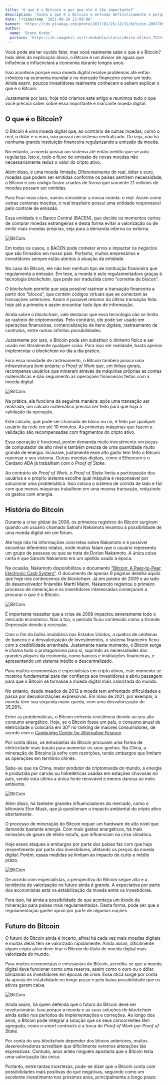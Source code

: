 ```yaml
---
title: 'O que é o Bitcoin e por que ele é tão importante?'
description: 'Saiba o que é o Bitcoin e entenda definitivamente o porquê esse cripto ativo ser um divisor de águas no mercado financeiro.'
date: !!timestamp '2021-09-28 12:00:00'
banner: 'https://cdn.pixabay.com/photo/2017/01/25/12/31/bitcoin-2007769_960_720.jpg'
author:
  name: 'Bruno Krebs'
  picture: 'https://ik.imagekit.io/fridakahlo/static/deise-dilkin_7V2JsjZhA.jpg'
---
```


Você pode até ter ouvido falar, mas você realmente sabe o que é o Bitcoin? Indo além da explicação óbvia, o Bitcoin é um divisor de águas que influência e influenciará a economia durante longos anos.

Isso acontece porque essa moeda digital resolve problemas até então crônicos na economia mundial e no mercado financeiro como um todo. Ainda assim, poucos
investidores realmente conhecem e sabem explicar o que é o Bitcoin.

Justamente por isso, hoje nós criamos este artigo e reunimos tudo o que você precisa saber sobre essa importante e marcante moeda digital.

## O que é o Bitcoin?

O Bitcoin é uma moeda digital que, ao contrário de outras moedas, como o real, o dólar e o euro, não possui um sistema centralizado. Ou seja, não há nenhuma grande instituição financeira regularizando a emissão da moeda.

No entanto, a moeda possui um sistema até então inédito que se auto regulariza. Isto é, todo o fluxo de emissão de novas moedas não necessariamente reduz o valor do cripto ativo.

Além disso, é uma moeda limitada. Diferentemente do real, dólar e euro, moedas que podem ser emitidas conforme os países sentirem necessidade, o Bitcoin e seu código foram criados de forma que somente 21 milhões de moedas possam ser emitidas.

Para ficar mais claro, vamos considerar a nossa moeda: o real. Assim como outras centenas moedas, o real brasileiro possui uma entidade responsável pelo controle de emissão.

Essa entidade é o Banco Central (BACEN), que decide os momentos certos de comprar moedas estrangeiras e desta forma evitar a valorização ou de emitir mais moedas próprias, seja para a demanda interna ou externa.

![BitCoin.](https://cdn.pixabay.com/photo/2021/08/08/15/06/stock-market-6531146_960_720.jpg)

Em todos os casos, o BACEN pode cometer erros e impactar os negócios que são firmados em nosso país. Portanto, muitos empresários e investidores sempre estão atentos à atuação da entidade.

No caso do Bitcoin, ele não tem nenhum tipo de instituição financeira que regulamenta a emissão. Em tese, a moeda é auto regulamentadora graças à tecnologia _blockchain_, que pode ser traduzida como “corrente de blocos”.

O _blockchain_ permite que seja possível rastrear a transação financeira a partir dos “blocos”, que contém códigos virtuais que se conectam às transações anteriores. Assim é possível retomar da última transação feita hoje até a primeira e assim encontrar todo tipo de informação.

Ainda sobre o _blockchain_, vale destacar que essa tecnologia não se limita ao rastreio de criptomoedas. Pelo contrário, ele pode ser usado em operações financeiras, comercialização de itens digitais, rastreamento de contratos, entre outras infinitas possibilidades.

Justamente por isso, o Bitcoin pode sim substituir o dinheiro físico e ser usado em literalmente qualquer coisa. Para isso ser realidade, basta apenas implementar o _blockchain_ no dia a dia prático.

Fora essa novidade de rastreamento, o Bitcoin também possui uma infraestrutura bem própria: o _Proof of Work_ que, em linhas gerais, recompensa usuários que mineram através de máquinas próprias as contas matemáticas e dão seguimento às operações financeiras feitas com a moeda digital.

![BitCoin.](https://cdn.pixabay.com/photo/2017/10/19/18/23/bitcoin-2868703_960_720.jpg)

Na prática, ela funciona da seguinte maneira: após uma transação ser realizada, um cálculo matemático precisa ser feito para que haja a validação da operação.

Este cálculo, que pode ser chamado de bloco ou nó, é feito por qualquer usuário da rede em até 10 minutos. As primeiras máquinas que fazem a validação são recompensadas com fragmentos do cripto ativo.

Essa operação é funcional, porém demanda muito investimento em peças de computador de alto nível e também precisa de uma quantidade muito grande de energia. Inclusive, justamente esse alto gasto tem feito o Bitcoin repensar o seu sistema. Outras moedas digitais, como o Ethereum e o Cardano ADA já trabalham com o _Proof of Stake_.

Ao contrário do _Proof of Work_, o _Proof of Stake_ limita a participação dos usuários e o próprio sistema escolhe qual máquina é responsável por solucionar uma problemática. Isso coloca o sistema de corrida de lado e faz com que menos máquinas trabalhem em uma mesma transação, reduzindo os gastos com energia.

## História do Bitcoin

Durante a crise global de 2008, os primeiros registros do Bitcoin surgiram quando um usuário chamado Satoshi Nakamoto levantou a possibilidade de uma moeda digital em um fórum.

Até hoje não há informações concretas sobre Nakamoto e é possível encontrar diferentes relatos, onde muitos falam que o usuário representa um grupo de pessoas ou que se trata de Dorian Nakamoto. A única coisa certa é que Satoshi Nakamoto era um apelido usado à época.

Na ocasião, Nakamoto disponibilizou o documento [“Bitcoin: A Peer-to-Peer Electronic Cash System”](https://bitcoin.org/bitcoin.pdf). O documento de apenas 9 páginas detalha aquilo que hoje nós conhecemos de _blockchain_. Já em janeiro de 2009 e ao lado do desenvolvedor finlandês Martti Malmi, Nakamoto registrou o primeiro processo de mineração e os investidores interessados começaram a procurar o que é o Bitcoin.

![BitCoin.](https://images.pexels.com/photos/730564/pexels-photo-730564.jpeg?auto=compress&cs=tinysrgb&dpr=2&h=650&w=940)

É importante ressaltar que a crise de 2008 impactou severamente todo o mercado econômico. Não à toa, o período ficou conhecido como a Grande Depressão devido à recessão.

Com o fim da bolha imobiliária nos Estados Unidos, a quebra de centenas de bancos e a desvalorização de investimentos, o sistema financeiro ficou com a credibilidade arranhada. Justamente neste momento, o Bitcoin surge e chama todo o protagonismo para si, suprindo as necessidades dos grandes _players_ da economia, como bancos e instituições financeiras, e apresentando um sistema inédito e descentralizado.

Para muitos economistas e especialistas em cripto ativos, este momento se mostrou fundamental para dar confiança aos investidores e abriu passagem para que o Bitcoin se tornasse a moeda digital mais valorizada do mundo.

No entanto, desde meados de 2012 a moeda tem enfrentado dificuldades e passa por desvalorizações expressivas. Em maio de 2021, por exemplo, a moeda teve sua segunda maior queda, com uma desvalorização de 35,28%.

Entre as problemáticas, o Bitcoin enfrenta resistência devido ao seu alto consumo energético. Hoje, se o Bitcoin fosse um país, o consumo anual de eletricidade o colocaria em 30º no ranking de maiores consumidores, de acordo com o [Cambridge Center for Alternative Finance](https://cbeci.org/).

Por conta disso, os entusiastas do Bitcoin procuram uma forma de eletricidade mais barata para aumentar os seus ganhos. Na China, a mineração de Bitcoins já sofre com restrições, tendo embargos que limitam as operações em território chinês.

Sabe-se que na China, maior produtor da criptomoeda do mundo, a energia é produzida por carvão ou hidrelétricas usadas em estações chuvosas no país, sendo esta última a única fonte renovável e menos danosa ao meio ambiente.

![BitCoin](https://images.pexels.com/photos/1447418/pexels-photo-1447418.jpeg?auto=compress&cs=tinysrgb&dpr=2&h=650&w=940)

Além disso, há também grandes influenciadores do mercado, como o bilionário Elon Musk, que já questionam o impacto ambiental do cripto ativo abertamente.

O processo de mineração do Bitcoin requer um hardware de alto nível que demanda bastante energia. Com mais gastos energéticos, há mais emissões de gases de efeito estufa, que influenciam na crise climática.

Hoje esses ataques e embargos por parte dos países faz com que haja ressentimento por parte dos investidores, afetando os preços da moeda digital. Porém, essas medidas se limitam ao impacto de curto e médio prazo.

![BitCoin](https://images.pexels.com/photos/7876503/pexels-photo-7876503.jpeg?auto=compress&cs=tinysrgb&dpr=2&h=650&w=940)

De acordo com especialistas, a perspectiva do Bitcoin segue alta e a tendência de valorização no futuro ainda é grande. A expectativa por parte dos economistas está na estabilização da moeda entre os investidores.

Fora isso, há ainda a possibilidade de que aconteça um êxodo de mineração para países mais regulamentados. Desta forma, pode ser que a regulamentação ganhe apoio por parte de algumas nações.

## Futuro do Bitcoin

O futuro do Bitcoin ainda é incerto, afinal há cada vez mais moedas digitais e muitas delas têm se valorizado rapidamente. Ainda assim, dificilmente algum cripto ativo deve tirar o Bitcoin do título de moeda digital mais valorizada do mundo.

Para muitos economistas e entusiastas do Bitcoin, acredita-se que a moeda digital deva funcionar como uma reserva, assim como o ouro ou o dólar, blindando os investidores em épocas de crise. Essa ótica surge por conta da aposta de estabilidade no longo prazo e pela baixa possibilidade que os ativos gerem caixa.

![BitCoin](https://images.pexels.com/photos/5980856/pexels-photo-5980856.jpeg?auto=compress&cs=tinysrgb&dpr=2&h=650&w=940)

Ainda assim, há quem defenda que o futuro do Bitcoin deve ser revolucionário. Isso porque a moeda e as suas soluções de _blockchain_ ainda estão nos períodos de implementações e correções. Ao longo dos anos, o Bitcoin pode integrar a solução que os seus concorrentes têm agregado, como o _smart contracts_ e a troca do _Proof of Work_ por _Proof of Stake_.

Por conta do seu _blockchain_ depender dos blocos anteriores, muitos desenvolvedores acreditam que dificilmente veremos alterações tão expressivas. Contudo, anos antes ninguém apostaria que o Bitcoin teria uma valorização tão única.

Portanto, entre tantas incertezas, pode-se dizer que o Bitcoin conta com possibilidades mais positivas do que negativas, seguindo como um excelente investimento nos próximos anos, principalmente a longo prazo.
